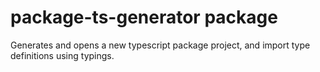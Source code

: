 # package-ts-generator package

Generates and opens a new typescript package project, and import type definitions using typings.
